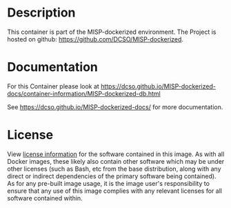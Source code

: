 # Description

This container is part of the MISP-dockerized environment. The Project is hosted on github: https://github.com/DCSO/MISP-dockerized.

# Documentation

For this Container please look at https://dcso.github.io/MISP-dockerized-docs/container-information/MISP-dockerized-db.html

See https://dcso.github.io/MISP-dockerized-docs/ for more documentation.


# License

View [license information](https://github.com/DCSO/MISP-dockerized-db/blob/master/LICENSE) for the software contained in this image.
As with all Docker images, these likely also contain other software which may be under other licenses (such as Bash, etc from the base distribution, along with any direct or indirect dependencies of the primary software being contained).
As for any pre-built image usage, it is the image user's responsibility to ensure that any use of this image complies with any relevant licenses for all software contained within.
